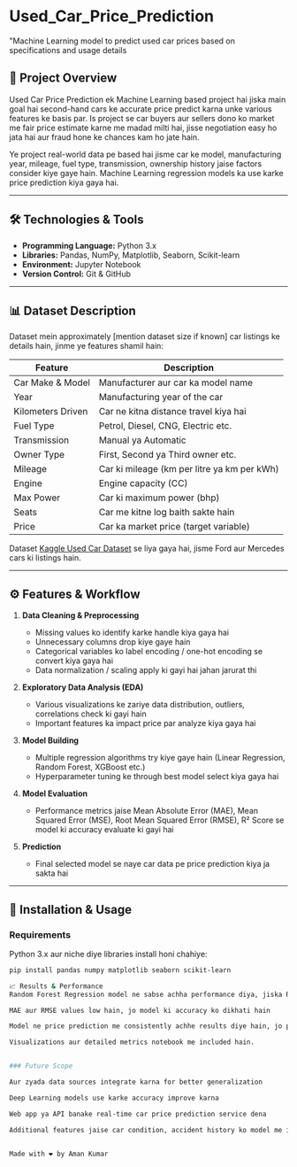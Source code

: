 # Used_Car_Price_Prediction
"Machine Learning model to predict used car prices based on specifications and usage details

## 📌 Project Overview

Used Car Price Prediction ek Machine Learning based project hai jiska main goal hai second-hand cars ke accurate price predict karna unke various features ke basis par. Is project se car buyers aur sellers dono ko market me fair price estimate karne me madad milti hai, jisse negotiation easy ho jata hai aur fraud hone ke chances kam ho jate hain.

Ye project real-world data pe based hai jisme car ke model, manufacturing year, mileage, fuel type, transmission, ownership history jaise factors consider kiye gaye hain. Machine Learning regression models ka use karke price prediction kiya gaya hai.

---

## 🛠️ Technologies & Tools

- **Programming Language:** Python 3.x
- **Libraries:** Pandas, NumPy, Matplotlib, Seaborn, Scikit-learn
- **Environment:** Jupyter Notebook
- **Version Control:** Git & GitHub

---

## 📊 Dataset Description

Dataset mein approximately [mention dataset size if known] car listings ke details hain, jinme ye features shamil hain:

| Feature            | Description                              |
|--------------------|------------------------------------------|
| Car Make & Model   | Manufacturer aur car ka model name         |
| Year               | Manufacturing year of the car              |
| Kilometers Driven  | Car ne kitna distance travel kiya hai       |
| Fuel Type          | Petrol, Diesel, CNG, Electric etc.          |
| Transmission       | Manual ya Automatic                          |
| Owner Type         | First, Second ya Third owner etc.            |
| Mileage            | Car ki mileage (km per litre ya km per kWh) |
| Engine             | Engine capacity (CC)                         |
| Max Power          | Car ki maximum power (bhp)                    |
| Seats              | Car me kitne log baith sakte hain            |
| Price              | Car ka market price (target variable)        |

Dataset [Kaggle Used Car Dataset](https://www.kaggle.com/datasets/atharvaingle/used-car-dataset-ford-and-mercedes) se liya gaya hai, jisme Ford aur Mercedes cars ki listings hain.

---

## ⚙️ Features & Workflow

1. **Data Cleaning & Preprocessing**  
   - Missing values ko identify karke handle kiya gaya hai  
   - Unnecessary columns drop kiye gaye hain  
   - Categorical variables ko label encoding / one-hot encoding se convert kiya gaya hai  
   - Data normalization / scaling apply ki gayi hai jahan jarurat thi  

2. **Exploratory Data Analysis (EDA)**  
   - Various visualizations ke zariye data distribution, outliers, correlations check ki gayi hain  
   - Important features ka impact price par analyze kiya gaya hai  

3. **Model Building**  
   - Multiple regression algorithms try kiye gaye hain (Linear Regression, Random Forest, XGBoost etc.)  
   - Hyperparameter tuning ke through best model select kiya gaya hai  

4. **Model Evaluation**  
   - Performance metrics jaise Mean Absolute Error (MAE), Mean Squared Error (MSE), Root Mean Squared Error (RMSE), R² Score se model ki accuracy evaluate ki gayi hai  

5. **Prediction**  
   - Final selected model se naye car data pe price prediction kiya ja sakta hai  

---

## 🚀 Installation & Usage

### Requirements

Python 3.x aur niche diye libraries install honi chahiye:

```bash
pip install pandas numpy matplotlib seaborn scikit-learn

📈 Results & Performance
Random Forest Regression model ne sabse achha performance diya, jiska R² score ~0.85 tha (example value, ap apne model ke hisaab se update kar lena)

MAE aur RMSE values low hain, jo model ki accuracy ko dikhati hain

Model ne price prediction me consistently achhe results diye hain, jo practical use ke liye reliable hain

Visualizations aur detailed metrics notebook me included hain.


### Future Scope

Aur zyada data sources integrate karna for better generalization

Deep Learning models use karke accuracy improve karna

Web app ya API banake real-time car price prediction service dena

Additional features jaise car condition, accident history ko model me include karna


Made with ❤️ by Aman Kumar
